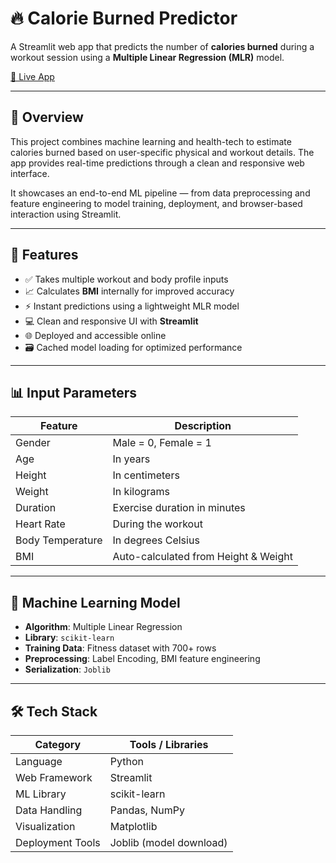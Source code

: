 # 🔥 Calorie Burned Predictor

A Streamlit web app that predicts the number of **calories burned** during a workout session using a **Multiple Linear Regression (MLR)** model.

[🔗 Live App](https://lnkd.in/dQVcW4hD) 

---

## 🧾 Overview

This project combines machine learning and health-tech to estimate calories burned based on user-specific physical and workout details. The app provides real-time predictions through a clean and responsive web interface.

It showcases an end-to-end ML pipeline — from data preprocessing and feature engineering to model training, deployment, and browser-based interaction using Streamlit.

---

## 🎯 Features

- ✅ Takes multiple workout and body profile inputs
- 📈 Calculates **BMI** internally for improved accuracy
- ⚡ Instant predictions using a lightweight MLR model
- 💻 Clean and responsive UI with **Streamlit**
- 🌐 Deployed and accessible online
- 🗃️ Cached model loading for optimized performance

---

## 📊 Input Parameters

| Feature            | Description                        |
|--------------------|------------------------------------|
| Gender             | Male = 0, Female = 1               |
| Age                | In years                           |
| Height             | In centimeters                     |
| Weight             | In kilograms                       |
| Duration           | Exercise duration in minutes       |
| Heart Rate         | During the workout                 |
| Body Temperature   | In degrees Celsius                 |
| BMI                | Auto-calculated from Height & Weight |

---

## 🧠 Machine Learning Model

- **Algorithm**: Multiple Linear Regression  
- **Library**: `scikit-learn`  
- **Training Data**: Fitness dataset with 700+ rows  
- **Preprocessing**: Label Encoding, BMI feature engineering  
- **Serialization**: `Joblib`

---

## 🛠️ Tech Stack

| Category         | Tools / Libraries                    |
|------------------|--------------------------------------|
| Language         | Python                               |
| Web Framework    | Streamlit                            |
| ML Library       | scikit-learn                         |
| Data Handling    | Pandas, NumPy                        |
| Visualization    | Matplotlib                           |
| Deployment Tools | Joblib (model download)       |



